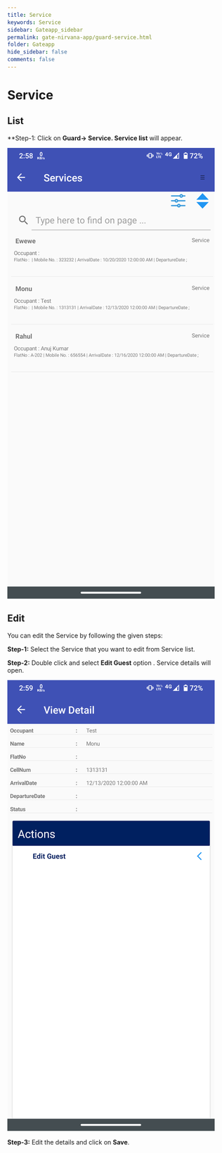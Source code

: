 ```yaml
---
title: Service
keywords: Service
sidebar: Gateapp_sidebar
permalink: gate-nirvana-app/guard-service.html
folder: Gateapp
hide_sidebar: false
comments: false
---
```


# Service

## List

**Step-1: Click on **Guard-> Service. Service list** will appear.

![](/images/Guard-Service-List.png)

## Edit

You can edit the Service by following the given steps:

**Step-1:** Select the Service that you want to edit from Service list.

**Step-2:** Double click and select **Edit Guest** option . Service details will open.

![](/images/Guard-Service-Details.png)

**Step-3:** Edit the details and click on **Save**.
